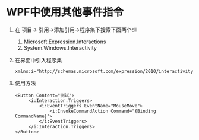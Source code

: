 # WPF中使用其他事件指令

1. 在 项目-> 引用->添加引用->程序集下搜索下面两个dll
   1. Microsoft.Expression.Interactions
   2. System.Windows.Interactivity

2. 在界面中引入程序集

   ```xaml
   xmlns:i="http://schemas.microsoft.com/expression/2010/interactivity"
   ```

3. 使用方法

   ```xaml
   <Button Content="测试">
        <i:Interaction.Triggers>
            <i:EventTriggers EventName="MouseMove">
                <i:InvokeCommandAction Command="{Binding CommandName}">
            </i:EventTriggers>
        </i:Interaction.Triggers>
   </Button>
   ```